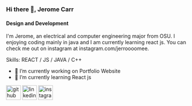 ### Hi there 👋, Jerome Carr
#### Design and Development
I'm Jerome, an electrical and computer engineering major from OSU. I enjoying coding mainly in java and I am currently learning react js. You can check me out on instagram at instagram.com/jerroooomee.

Skills: REACT / JS / JAVA / C++

- 🔭 I’m currently working on Portfolio Website 
- 🌱 I’m currently learning React js 


[<img src='https://cdn.jsdelivr.net/npm/simple-icons@3.0.1/icons/github.svg' alt='github' height='40'>](https://github.com/jerroooomee)  [<img src='https://cdn.jsdelivr.net/npm/simple-icons@3.0.1/icons/linkedin.svg' alt='linkedin' height='40'>](https://www.linkedin.com/in/jeromecarr255/)  [<img src='https://cdn.jsdelivr.net/npm/simple-icons@3.0.1/icons/instagram.svg' alt='instagram' height='40'>](https://www.instagram.com/jerroooomee/)  


